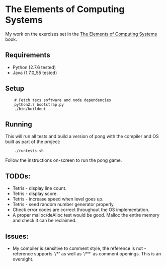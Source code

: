 The Elements of Computing Systems
=================================

My work on the exercises set in the [The Elements of Computing Systems][tecs]
book.

Requirements
------------

- Python (2.7.6 tested)
- Java (1.7.0_55 tested)

Setup
-----

```
    # Fetch tecs software and node dependencies
    python2.7 bootstrap.py
    ./bin/buildout
```

Running
-------

This will run all tests and build a version of pong with
the compiler and OS built as part of the project:

```
    ./runtests.sh
```

Follow the instructions on-screen to run the pong game.

TODOs:
------
- Tetris - display line count.
- Tetris - display score.
- Tetris - increase speed when level goes up.
- Tetris - seed random number generator properly.
- Check error codes are correct throughout the OS implementation.
- A proper malloc/deAlloc test would be good. Malloc the entire memory and
  check it can be reclaimed.


Issues:
-------
 - My compiler is sensitive to comment style, the reference is not - reference
   supports '/*' as well as '/**' as comment openings. This is an oversight.


[tecs]: http://www.nand2tetris.org/
